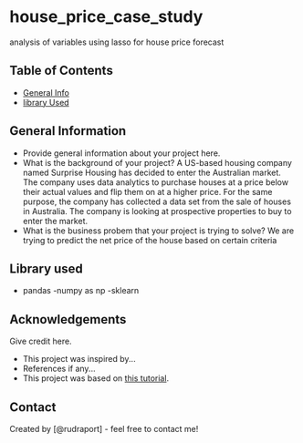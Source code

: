 # house_price_case_study
 analysis of variables using lasso for house price forecast 


## Table of Contents
* [General Info](#general-information)
* [library Used](#technologies-used)


<!-- You can include any other section that is pertinent to your problem -->

## General Information
- Provide general information about your project here.
- What is the background of your project?
A US-based housing company named Surprise Housing has decided to enter the Australian market. The company uses data analytics to purchase houses at a price below their actual values and flip them on at a higher price. For the same purpose, the company has collected a data set from the sale of houses in Australia.
The company is looking at prospective properties to buy to enter the market.
- What is the business probem that your project is trying to solve?
We are trying to predict the net price of the house based on certain criteria 


## Library used 
- pandas 
-numpy as np
-sklearn
## Acknowledgements
Give credit here.
- This project was inspired by...
- References if any...
- This project was based on [this tutorial](https://www.example.com).


## Contact
Created by [@rudraport] - feel free to contact me!

